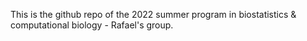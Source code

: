 This is the github repo of the 2022 summer program in biostatistics & computational biology - Rafael's group.
